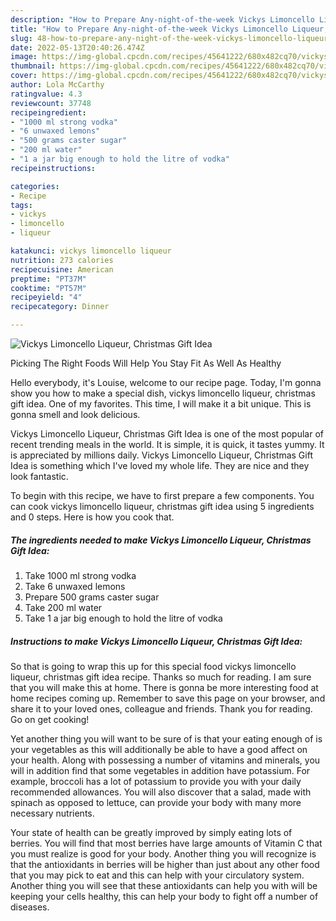 ```yaml
---
description: "How to Prepare Any-night-of-the-week Vickys Limoncello Liqueur, Christmas Gift Idea"
title: "How to Prepare Any-night-of-the-week Vickys Limoncello Liqueur, Christmas Gift Idea"
slug: 48-how-to-prepare-any-night-of-the-week-vickys-limoncello-liqueur-christmas-gift-idea
date: 2022-05-13T20:40:26.474Z
image: https://img-global.cpcdn.com/recipes/45641222/680x482cq70/vickys-limoncello-liqueur-christmas-gift-idea-recipe-main-photo.jpg
thumbnail: https://img-global.cpcdn.com/recipes/45641222/680x482cq70/vickys-limoncello-liqueur-christmas-gift-idea-recipe-main-photo.jpg
cover: https://img-global.cpcdn.com/recipes/45641222/680x482cq70/vickys-limoncello-liqueur-christmas-gift-idea-recipe-main-photo.jpg
author: Lola McCarthy
ratingvalue: 4.3
reviewcount: 37748
recipeingredient:
- "1000 ml strong vodka"
- "6 unwaxed lemons"
- "500 grams caster sugar"
- "200 ml water"
- "1 a jar big enough to hold the litre of vodka"
recipeinstructions:

categories:
- Recipe
tags:
- vickys
- limoncello
- liqueur

katakunci: vickys limoncello liqueur 
nutrition: 273 calories
recipecuisine: American
preptime: "PT37M"
cooktime: "PT57M"
recipeyield: "4"
recipecategory: Dinner

---
```



![Vickys Limoncello Liqueur, Christmas Gift Idea](https://img-global.cpcdn.com/recipes/45641222/680x482cq70/vickys-limoncello-liqueur-christmas-gift-idea-recipe-main-photo.jpg)

Picking The Right Foods Will Help You Stay Fit As Well As Healthy

Hello everybody, it's Louise, welcome to our recipe page. Today, I'm gonna show you how to make a special dish, vickys limoncello liqueur, christmas gift idea. One of my favorites. This time, I will make it a bit unique. This is gonna smell and look delicious.



Vickys Limoncello Liqueur, Christmas Gift Idea is one of the most popular of recent trending meals in the world. It is simple, it is quick, it tastes yummy. It is appreciated by millions daily. Vickys Limoncello Liqueur, Christmas Gift Idea is something which I've loved my whole life. They are nice and they look fantastic.


To begin with this recipe, we have to first prepare a few components. You can cook vickys limoncello liqueur, christmas gift idea using 5 ingredients and 0 steps. Here is how you cook that.

<!--inarticleads1-->

##### The ingredients needed to make Vickys Limoncello Liqueur, Christmas Gift Idea:

1. Take 1000 ml strong vodka
1. Take 6 unwaxed lemons
1. Prepare 500 grams caster sugar
1. Take 200 ml water
1. Take 1 a jar big enough to hold the litre of vodka




<!--inarticleads2-->

##### Instructions to make Vickys Limoncello Liqueur, Christmas Gift Idea:





So that is going to wrap this up for this special food vickys limoncello liqueur, christmas gift idea recipe. Thanks so much for reading. I am sure that you will make this at home. There is gonna be more interesting food at home recipes coming up. Remember to save this page on your browser, and share it to your loved ones, colleague and friends. Thank you for reading. Go on get cooking!

Yet another thing you will want to be sure of is that your eating enough of is your vegetables as this will additionally be able to have a good affect on your health. Along with possessing a number of vitamins and minerals, you will in addition find that some vegetables in addition have potassium. For example, broccoli has a lot of potassium to provide you with your daily recommended allowances. You will also discover that a salad, made with spinach as opposed to lettuce, can provide your body with many more necessary nutrients.

Your state of health can be greatly improved by simply eating lots of berries. You will find that most berries have large amounts of Vitamin C that you must realize is good for your body. Another thing you will recognize is that the antioxidants in berries will be higher than just about any other food that you may pick to eat and this can help with your circulatory system. Another thing you will see that these antioxidants can help you with will be keeping your cells healthy, this can help your body to fight off a number of diseases.
